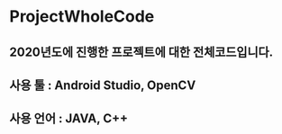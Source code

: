 # ProjectWholeCode
## 2020년도에 진행한 프로젝트에 대한 전체코드입니다.
## 사용 툴 : Android Studio, OpenCV
## 사용 언어 : JAVA, C++
